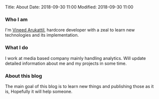 Title: About
Date: 2018-09-30 11:00
Modified: 2018-09-30 11:00

### Who I am

I'm [Vineed Arukattil](https://github.com/avvineed), hardcore developer with a zeal to learn new technologies and its implementation.

### What I do

I work at media based company mainly handling analytics. Will update detailed information about me and my projects in some time.

### About this blog

The main goal of this blog is to learn new things and publishing those as it is, Hopefully it will help someone.
